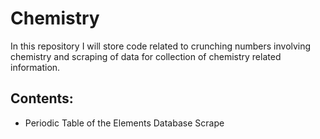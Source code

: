 # Chemistry

In this repository I will store code related to crunching numbers involving chemistry and scraping of data for collection of chemistry related information.

## Contents:

- Periodic Table of the Elements Database Scrape
